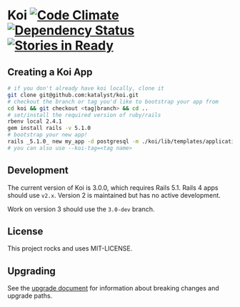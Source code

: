 # Koi [![Code Climate](https://codeclimate.com/github/katalyst/koi.png)](https://codeclimate.com/github/katalyst/koi) [![Dependency Status](https://gemnasium.com/katalyst/koi.png)](https://gemnasium.com/katalyst/koi) [![Stories in Ready](https://badge.waffle.io/katalyst/koi.png?label=ready&title=Ready)](https://waffle.io/katalyst/koi)

## Creating a Koi App

```bash
# if you don't already have koi locally, clone it
git clone git@github.com:katalyst/koi.git
# checkout the branch or tag you'd like to bootstrap your app from
cd koi && git checkout <tag|branch> && cd ..
# set/install the required version of ruby/rails
rbenv local 2.4.1
gem install rails -v 5.1.0
# bootstrap your new app!
rails _5.1.0_ new my_app -d postgresql -m ./koi/lib/templates/application/app.rb --koi-branch=<branch name>
# you can also use --koi-tag=<tag name>
```

## Development

The current version of Koi is 3.0.0, which requires Rails 5.1. Rails 4 apps should use `v2.x`. Version 2 is maintained but has no active development.

Work on version 3 should use the `3.0-dev` branch.

## License

This project rocks and uses MIT-LICENSE.

## Upgrading

See the [upgrade document](Upgrade.md) for information about breaking changes and upgrade paths.
